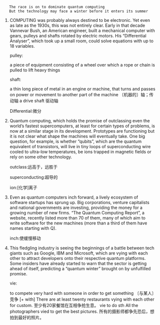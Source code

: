        The race is on to dominate quantum computing
       But the technology may face a winter before it enters its summer

1. COMPUTING was probably always destined to be electronic. Yet even as late as the 1930s, this was not entirely clear. Early in that decade Vannevar Bush, an American engineer, built a mechanical computer with gears, pulleys and shafts rotated by electric motors. His “Differential Analyser”, which took up a small room, could solve equations with up to 18 variables.

   pulley:

   a piece of equipment consisting of a wheel over which a rope or chain is pulled to lift heavy things

   shaft:

   a thin long piece of metal in an engine or machine, that turns and passes on power or movement to another part of the machine
   〔机器的〕轴；传动轴
   a drive shaft 驱动轴

   Differential:微分

2. Quantum computing, which holds the promise of outclassing even the world’s fastest supercomputers, at least for certain types of problems, is now at a similar stage in its development. Prototypes are functioning but it is not clear what shape the machines will eventually take. One big question, for example, is whether “qubits”, which are the quantum equivalent of transistors, will live in tiny loops of superconducting wire cooled to ultra-low temperatures, be ions trapped in magnetic fields or rely on some other technology.

   outclass:远高于，远胜于

   superconducting:超导的

   ion:[化学]离子

3. Even as quantum computers inch forward, a lively ecosystem of software startups has sprung up. Big corporations, venture capitalists and national governments are investing, providing the money for a growing number of new firms. “The Quantum Computing Report”, a website, recently listed more than 70 of them, many of which aim to write software for the new machines (more than a third of them have names starting with Q).

   inch:使缓慢移动

4. This fledgling industry is seeing the beginnings of a battle between tech giants such as Google, IBM and Microsoft, which are vying with each other to attract developers onto their respective quantum platforms. Some insiders have already started to warn that the sector is getting ahead of itself, predicting a “quantum winter” brought on by unfulfilled promise.

   vie:

   to compete very hard with someone in order to get something
   〔与某人〕竞争
   [+ with]
   There are at least twenty restaurants vying with each other for custom.
   至少有20家餐馆在互相争抢生意。
   vie to do sth
   All the photographers vied to get the best pictures.
   所有的摄影师都争先恐后，想拍到最好的照片。


